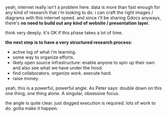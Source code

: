 yeah, internet really isn't a problem here.
data is more than fast enough for any kind of research that i'm looking to do.
i can craft the right images / diagrams with this internet speed.
and since i'll be sharing Gdocs anyways, there's **no need to build out any kind of website / presentation layer.**

think very deeply. it's OK if this phase takes a lot of time.

**the next step is to have a very structured research process:**
- active log of what i'm learning.
- some way to organize efforts.
- likely open source infrastructure: enable anyone to spin up their own and also see what we have under the hood.
- find collaborators. organize work. execute hard.
- raise money.

yeah, this is a powerful, powerful angle. As Peter says: double down on this one thing, one thing alone. A singular, obsessive focus.

the angle is quite clear. just dogged execution is required.
lots of work to do.
gotta make it happen.

